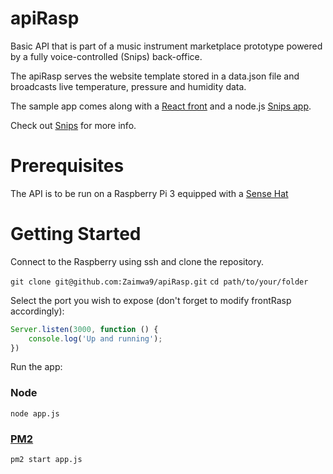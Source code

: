 # apiRasp

Basic API that is part of a music instrument marketplace prototype powered by a fully voice-controlled (Snips) back-office.

The apiRasp serves the website template stored in a data.json file and broadcasts live temperature, pressure and humidity data.

The sample app comes along with a [React front](https://github.com/Zaimwa9/frontRasp) and a node.js [Snips app](https://github.com/Zaimwa9/apiSnips).

Check out [Snips](https://snips.ai/) for more info.

# Prerequisites

The API is to be run on a Raspberry Pi 3 equipped with a [Sense Hat](https://www.kubii.fr/cartes-extension-cameras-raspberry-pi/1081-raspberry-pi-sense-hat-kubii-640522710799.html)

# Getting Started

Connect to the Raspberry using ssh and clone the repository.

`git clone git@github.com:Zaimwa9/apiRasp.git`
`cd path/to/your/folder`

Select the port you wish to expose (don't forget to modify frontRasp accordingly):

```javascript
Server.listen(3000, function () {
	console.log('Up and running');
})
```

Run the app:
### Node
`node app.js`

### [PM2](https://pm2.io/doc/en/runtime/quick-start/)
`pm2 start app.js`
